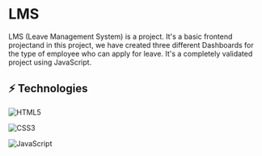 # LMS
LMS (Leave Management System) is a project.
It's a basic frontend projectand in this project, we have created three different Dashboards for the type of employee who can apply for leave. 
It's a completely validated project using JavaScript.

## ⚡ Technologies 

![HTML5](https://img.shields.io/badge/-HTML5-E34F26?style=flat-square&logo=html5&logoColor=white)

![CSS3](https://img.shields.io/badge/-CSS3-1572B6?style=flat-square&logo=css3)

![JavaScript](https://img.shields.io/badge/-JavaScript-black?style=flat-square&logo=javascript)


